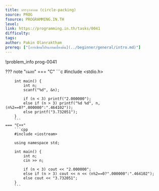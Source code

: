 ```yaml
---
title: บรรจุวงกลม (circle-packing)
source: PROG
fsource: PROGRAMMING.IN.TH
level:
link: https://programming.in.th/tasks/0041
difficulty: 
tags: 
author: Pakin Olanraktham
prereq: ["[การเขียนโปรแกรมเบื้องต้น](../beginner/general/intro.md)"]
---
```


!problem_info prog-0041

??? note "เฉลย"
    === "C"
        ```c
        #include <stdio.h>

        int main() {
            int n;
            scanf("%d", &n);

            if (n < 3) printf("2.000000");
            else if (n > 3) printf("%d %d", n, (n%2==0?".000000":".464102"));
            else printf("3.732051");
        }
        ```
    === "C++"
        ```cpp
        #include <iostream>

        using namespace std;

        int main() {
            int n;
            cin >> n;

            if (n < 3) cout << "2.000000";
            else if (n > 3) cout << n << (n%2==0?".000000":".464102");
            else cout << "3.732051";
        }
        ```
